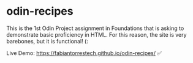 # odin-recipes

This is the 1st Odin Project assignment in Foundations that is asking to demonstrate basic proficiency in HTML.
For this reason, the site is very barebones, but it is functional! (:

Live Demo: https://fabiantorrestech.github.io/odin-recipes/ ✅
